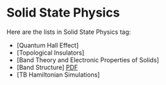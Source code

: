 # Solid State Physics

Here are the lists in Solid State Physics tag:

- [Quantum Hall Effect]
- [Topological Insulators]
- [Band Theory and Electronic Properties of Solids]
- [Band Structure] [PDF](https://www.damtp.cam.ac.uk/user/tong/aqm/solid2.pdf)
- [TB Hamiltonian Simulations]
